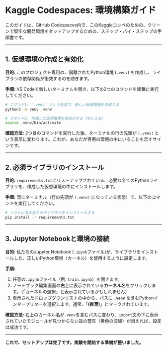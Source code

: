 # Kaggle Codespaces: 環境構築ガイド

このガイドは、GitHub Codespaces内で、このKaggleコンペのための、クリーンで堅牢な開発環境をセットアップするための、ステップ・バイ・ステップの手順書です。

---

## 1. 仮想環境の作成と有効化

**目的:** このプロジェクト専用の、隔離されたPython環境 (`.venv`) を作成し、ライブラリの依存関係が衝突するのを防ぎます。

**手順:**
VS Codeで新しいターミナルを開き、以下の2つのコマンドを順番に実行してください。

```bash
# コマンド1: `.venv` という名前で、新しい仮想環境を作成する
python3 -m venv .venv

# コマンド2: 作成した仮想環境を有効化する（中に入る）
source .venv/bin/activate
```

**確認方法:** 2つ目のコマンドを実行した後、ターミナルの行の先頭が `(.venv)` という表示に変わります。これが、あなたが専用の環境の中にいることを示すサインです。

---

## 2. 必須ライブラリのインストール

**目的:** `requirements.txt`にリストアップされている、必要な全てのPythonライブラリを、作成した仮想環境の中にインストールします。

**手順:**
同じターミナル（行の先頭が `(.venv)` になっている状態）で、以下のコマンドを実行してください。

```bash
# リストにある全てのライブラリをインストールする
pip install -r requirements.txt
```

---

## 3. Jupyter Notebookと環境の接続

**目的:** 私たちのJupyter Notebook (`.ipynb`ファイル)が、ライブラリをインストールした、正しいPython環境（カーネル）を使用するように設定します。

**手順:**

1.  任意の`.ipynb`ファイル（例: `train.ipynb`）を開きます。
2.  ノートブック編集画面の**右上**に表示されている**カーネル名**をクリックします。（「カーネルの選択」と表示されているかもしれません）
3.  表示されたドロップダウンリストの中から、パスに **`.venv`** を含むPythonインタープリターを選択します。通常、「**(推奨)**」とマークされています。

**確認方法:** 右上のカーネル名が`.venv`を含むパスに変わり、`import`文の下に表示されていたモジュールが見つからない旨の警告（黄色の波線）が消えれば、設定は成功です。

---

**これで、セットアップは完了です。実験を開始する準備が整いました。**
